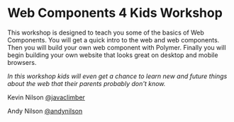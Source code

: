 # Web Components 4 Kids Workshop

This workshop is designed to teach you some of the basics of Web Components.  You will get a quick intro to the web and web components.  Then you will build your own web component with  Polymer.  Finally you will begin building your own website that looks great on desktop and mobile browsers.

*In this workshop kids will even get a chance to learn new and future things about the web that their parents probably don't know.*

Kevin Nilson [@javaclimber](https://twitter.com/javaclimber)

Andy Nilson [@andynilson](https://twitter.com/andy_nilson)

